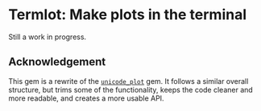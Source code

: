 # Termlot: Make plots in the terminal

Still a work in progress.

## Acknowledgement

This gem is a rewrite of the
[`unicode_plot`](https://github.com/red-data-tools/unicode_plot.rb)
gem. It follows a similar overall structure, but trims some of the
functionality, keeps the code cleaner and more readable, and creates a more
usable API.
